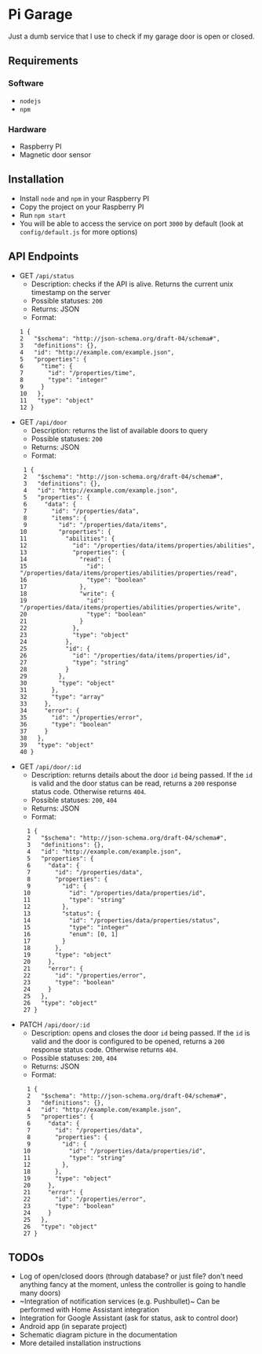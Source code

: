 # Pi Garage

Just a dumb service that I use to check if my garage door is open or closed.

## Requirements

### Software

* `nodejs`
* `npm`

### Hardware

* Raspberry PI
* Magnetic door sensor

## Installation

* Install `node` and `npm` in your Raspberry PI
* Copy the project on your Raspberry PI
* Run `npm start`
* You will be able to access the service on port `3000` by default (look at `config/default.js` for more options)

## API Endpoints

* GET `/api/status`
    * Description: checks if the API is alive. Returns the current unix timestamp on the server
    * Possible statuses: `200`
    * Returns: JSON
    * Format:
    ``` 
    1 {
    2   "$schema": "http://json-schema.org/draft-04/schema#", 
    3   "definitions": {}, 
    4   "id": "http://example.com/example.json", 
    5   "properties": {
    6     "time": {
    7       "id": "/properties/time", 
    8       "type": "integer"
    9     }
    10   }, 
    11   "type": "object"
    12 }
    ```
* GET `/api/door`
    * Description: returns the list of available doors to query
    * Possible statuses: `200`
    * Returns: JSON
    * Format:
    ``` 
     1 {
     2   "$schema": "http://json-schema.org/draft-04/schema#", 
     3   "definitions": {}, 
     4   "id": "http://example.com/example.json", 
     5   "properties": {
     6     "data": {
     7       "id": "/properties/data", 
     8       "items": {
     9         "id": "/properties/data/items", 
    10         "properties": {
    11           "abilities": {
    12             "id": "/properties/data/items/properties/abilities", 
    13             "properties": {
    14               "read": {
    15                 "id": "/properties/data/items/properties/abilities/properties/read", 
    16                 "type": "boolean"
    17               }, 
    18               "write": {
    19                 "id": "/properties/data/items/properties/abilities/properties/write", 
    20                 "type": "boolean"
    21               }
    22             }, 
    23             "type": "object"
    24           }, 
    25           "id": {
    26             "id": "/properties/data/items/properties/id", 
    27             "type": "string"
    28           }
    29         }, 
    30         "type": "object"
    31       }, 
    32       "type": "array"
    33     }, 
    34     "error": {
    35       "id": "/properties/error", 
    36       "type": "boolean"
    37     }
    38   }, 
    39   "type": "object"
    40 }
    ```
* GET `/api/door/:id`
    * Description: returns details about the door `id` being passed. If the `id` is valid and the door status can be read, returns a `200` response status code. Otherwise returns `404`.
    * Possible statuses: `200`, `404`
    * Returns: JSON
    * Format:
    ``` 
      1 {
      2   "$schema": "http://json-schema.org/draft-04/schema#", 
      3   "definitions": {}, 
      4   "id": "http://example.com/example.json", 
      5   "properties": {
      6     "data": {
      7       "id": "/properties/data", 
      8       "properties": {
      9         "id": {
     10           "id": "/properties/data/properties/id", 
     11           "type": "string"
     12         }, 
     13         "status": {
     14           "id": "/properties/data/properties/status", 
     15           "type": "integer"
     16           "enum": [0, 1]
     17         }
     18       }, 
     19       "type": "object"
     20     }, 
     21     "error": {
     22       "id": "/properties/error", 
     23       "type": "boolean"
     24     }
     25   }, 
     26   "type": "object"
     27 }
    ```
* PATCH `/api/door/:id`
    * Description: opens and closes the door `id` being passed. If the `id` is valid and the door is configured to be opened, returns a `200` response status code. Otherwise returns `404`.
    * Possible statuses: `200`, `404`
    * Returns: JSON
    * Format:
    ``` 
      1 {
      2   "$schema": "http://json-schema.org/draft-04/schema#", 
      3   "definitions": {}, 
      4   "id": "http://example.com/example.json", 
      5   "properties": {
      6     "data": {
      7       "id": "/properties/data", 
      8       "properties": {
      9         "id": {
     10           "id": "/properties/data/properties/id", 
     11           "type": "string"
     12         }, 
     18       }, 
     19       "type": "object"
     20     }, 
     21     "error": {
     22       "id": "/properties/error", 
     23       "type": "boolean"
     24     }
     25   }, 
     26   "type": "object"
     27 }
    ```


## TODOs

* Log of open/closed doors (through database? or just file? don't need anything fancy at the moment, unless the controller is going to handle many doors)
* ~Integration of notification services (e.g. Pushbullet)~ Can be performed with Home Assistant integration
* Integration for Google Assistant (ask for status, ask to control door)
* Android app (in separate project)
* Schematic diagram picture in the documentation
* More detailed installation instructions
